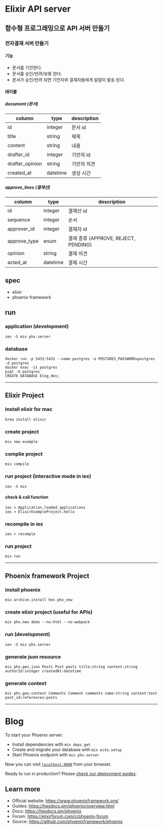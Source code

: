 # Elixir API server

## 함수형 프로그래밍으로 API 서버 만들기

### 전자결재 서버 만들기

#### 기능
- 문서를 기안한다.  
- 문서를 승인/반려/보류 한다.  
- 문서가 승인/반려 되면 기안자와 결재자들에게 알람이 발송 된다.  

#### 테이블

##### document (문서)
|column|type|description|
|------|----|-----------|
|id|integer|문서 id|
|title|string|제목|
|content|string|내용|
|drafter_id|integer|기안자 id|
|drafter_opinion|string|기안자 의견|
|created_at|datetime|생성 시간|

##### approve_lines (결재선)
|column|type|description|
|------|----|-----------|
|id|integer|결재선 id|
|sequence|integer|순서|
|approver_id|integer|결재자 id|
|approve_type|enum|결재 종류 (APPROVE, REJECT, PENDING)|
|opinion|string|결재 의견|
|acted_at|datetime|결제 시간|


## spec
- elixir
- phoenix framework

## run
### application (development)
```
iex -S mix phx.server
```
### database
```
docker run -p 5432:5432 --name postgres -e POSTGRES_PASSWORD=postgres -d postgres
docker exec -it postgres
psql -U postgres
CREATE DATABASE blog_dev;
```

---
## Elixir Project
### install elixir for mac
```
brew install elixir
```
### create project
```
mix new example
```
### complie project
```
mix compile
```
### run project (interactive mode in iex)
```
iex -S mix
```
#### check & call function
```
iex > Application.loaded_applications
iex > ElixirExampleProject.hello
```
### recompile in iex
```
iex > recomple
```
### run project
```
mix run
```

---

## Phoenix framework Project

### install phoenix
```
mix archive.install hex phx_new
```
### create elixir project (useful for APIs)
```
mix phx.new demo --no-html --no-webpack
```
### run (development)
```
iex -S mix phx.server
```
### generate json resource
```
mix phx.gen.json Posts Post posts title:string content:string authorId:integer createdAt:datetime
```
### generate context
```
mix phx.gen.context Comments Comment comments name:string content:text post_id:references:posts
```


---

# Blog

To start your Phoenix server:

  * Install dependencies with `mix deps.get`
  * Create and migrate your database with `mix ecto.setup`
  * Start Phoenix endpoint with `mix phx.server`

Now you can visit [`localhost:4000`](http://localhost:4000) from your browser.

Ready to run in production? Please [check our deployment guides](https://hexdocs.pm/phoenix/deployment.html).

## Learn more

  * Official website: https://www.phoenixframework.org/
  * Guides: https://hexdocs.pm/phoenix/overview.html
  * Docs: https://hexdocs.pm/phoenix
  * Forum: https://elixirforum.com/c/phoenix-forum
  * Source: https://github.com/phoenixframework/phoenix
